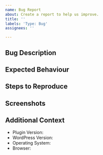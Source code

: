 ```yaml
---
name: Bug Report
about: Create a report to help us improve.
title: ''
labels: 'Type: Bug'
assignees: ''

---
```


<!--
NOTE: For help requests, support questions, or general feedback,
please use the WordPress.org forums instead: https://wordpress.org/support/plugin/web-stories/
-->

## Bug Description

<!-- A clear and concise description of what the bug is. -->

## Expected Behaviour

<!-- Please describe clearly and concisely what the expected behaviour should be. -->

## Steps to Reproduce

<!-- Please provide detailed steps on how to reproduce the bug. -->

## Screenshots

<!--
If applicable, please add screenshots to help explain your problem.
Bonus points for videos!
-->

## Additional Context

<!-- Please complete the following information. -->

- Plugin Version:
- WordPress Version:
- Operating System:
- Browser:
